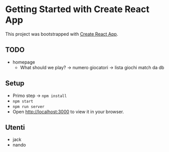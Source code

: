 # Getting Started with Create React App

This project was bootstrapped with [Create React App](https://github.com/facebook/create-react-app).

## TODO

- homepage
  - What should we play? -> numero giocatori -> lista giochi match da db

## Setup

- Primo step -> `npm install`
- `npm start`
- `npm run server`
- Open [http://localhost:3000](http://localhost:3000) to view it in your browser.

## Utenti

- jack
- nando